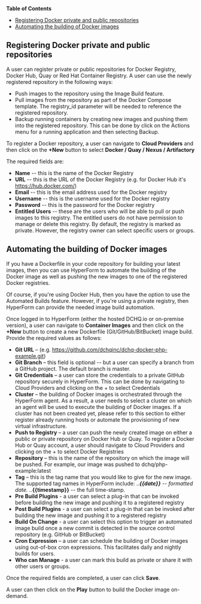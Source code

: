 <figure>
<img src="http://www.hypergrid.com/wp-content/themes/hypergrid/img/logo.png" alt="" />
</figure>

**Table of Contents**  

- [Registering Docker private and public repositories](#registering-docker-private-and-public-repositories)
- [Automating the building of Docker images](#automating-the-building-of-docker-images)

Registering Docker private and public repositories
----------

A user can register private or public repositories for Docker Registry, Docker Hub, Quay or Red Hat Container Registry. A user can use the newly registered repository in the following ways:
-   Push images to the repository using the Image Build feature.
-   Pull images from the repository as part of the Docker Compose template. The registry_id parameter will be needed to reference the registered repository.
-   Backup running containers by creating new images and pushing them into the registered repository. This can be done by click on the Actions menu for a running application and then selecting Backup.

To register a Docker repository, a user can navigate to **Cloud Providers** and then click on the **+New** button to select **Docker / Quay / Nexus / Artifactory**

The required fields are:
-   **Name** -- this is the name of the Docker Registry
-   **URL** -- this is the URL of the Docker Registry (e.g. for Docker Hub it's https://hub.docker.com/)
-   **Email** -- this is the email address used for the Docker registry
-   **Username** -- this is the username used for the Docker registry
-   **Password** -- this is the password for the Docker registry
-   **Entitled Users** -- these are the users who will be able to pull or push images to this registry. The entitled users do not have permission to manage or delete this registry. By default, the registry is marked as private. However, the registry owner can select specific users or groups.


Automating the building of Docker images
----------

If you have a Dockerfile in your code repository for building your latest images, then you can use HyperForm to automate the building of the Docker image as well as pushing the new images to one of the registered Docker registries.

Of course, if you're using Docker Hub, then you have the option to use the Automated Builds feature. However, if you're using a private registry, then HyperForm can provide the needed image build automation.

Once logged in to HyperForm (either the hosted DCHQ.io or on-premise version), a user can navigate to **Container Images** and then click on the **+New** button to create a new Dockerfile (Git/GitHub/BitBucket) image build.
Provide the required values as follows:
-   **Git URL** – (e.g. https://github.com/dchqinc/dchq-docker-php-example.git)
-   **Git Branch** – this field is optional -- but a user can specify a branch from a GitHub project. The default branch is master.
-   **Git Credentials** – a user can store the credentials to a private GitHub repository securely in HyperForm. This can be done by navigating to Cloud Providers and clicking on the + to select Credentials
-   **Cluster** – the building of Docker images is orchestrated through the HyperForm agent. As a result, a user needs to select a cluster on which an agent will be used to execute the building of Docker images. If a cluster has not been created yet, please refer to this section to either register already running hosts or automate the provisioning of new virtual infrastructure.
-   **Push to Registry** – a user can push the newly created image on either a public or private repository on Docker Hub or Quay. To register a Docker Hub or Quay account, a user should navigate to Cloud Providers and clicking on the + to select Docker Registries
-   **Repository** – this is the name of the repository on which the image will be pushed. For example, our image was pushed to dchq/php-example:latest
-   **Tag** – this is the tag name that you would like to give for the new image. The supported tag names in HyperForm include:
..***{{date}}** -- formatted date.
..***{{timestamp}}** -- the full time-stamp.
-   **Pre Build Plugins** - a user can select a plug-in that can be invoked before building the new image and pushing it to a registered registry
-   **Post Build Plugins** - a user can select a plug-in that can be invoked after building the new image and pushing it to a registered registry
-   **Build On Change** - a user can select this option to trigger an automated image build once a new commit is detected in the source control repository (e.g. GitHub or BitBucket)
-   **Cron Expression** – a user can schedule the building of Docker images using out-of-box cron expressions. This facilitates daily and nightly builds for users.
-   **Who can Manage** - a user can mark this build as private or share it with other users or groups.

Once the required fields are completed, a user can click **Save**.

A user can then click on the **Play** button to build the Docker image on-demand.

